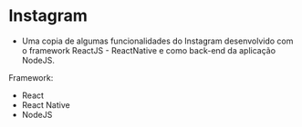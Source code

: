 # Instagram

 - Uma copia de algumas funcionalidades do Instagram desenvolvido com o framework ReactJS - ReactNative e como back-end da aplicação NodeJS.

 Framework:
 - React
 - React Native
 - NodeJS
